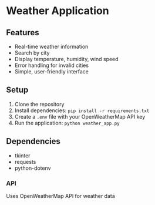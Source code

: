 # Weather Application

## Features
- Real-time weather information
- Search by city
- Display temperature, humidity, wind speed
- Error handling for invalid cities
- Simple, user-friendly interface

## Setup
1. Clone the repository
2. Install dependencies: `pip install -r requirements.txt`
3. Create a `.env` file with your OpenWeatherMap API key
4. Run the application: `python weather_app.py`

## Dependencies
- tkinter
- requests
- python-dotenv

### API
Uses OpenWeatherMap API for weather data